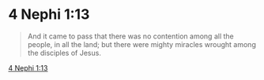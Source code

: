 # 4 Nephi 1:13

> And it came to pass that there was no contention among all the people, in all the land; but there were mighty miracles wrought among the disciples of Jesus.

[4 Nephi 1:13](https://www.churchofjesuschrist.org/study/scriptures/bofm/4-ne/1?lang=eng&id=p13#p13)


